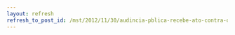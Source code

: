 ```yaml
---
layout: refresh
refresh_to_post_id: /mst/2012/11/30/audincia-pblica-recebe-ato-contra-os-agrotxicos-em-porto-alegre
---
```

